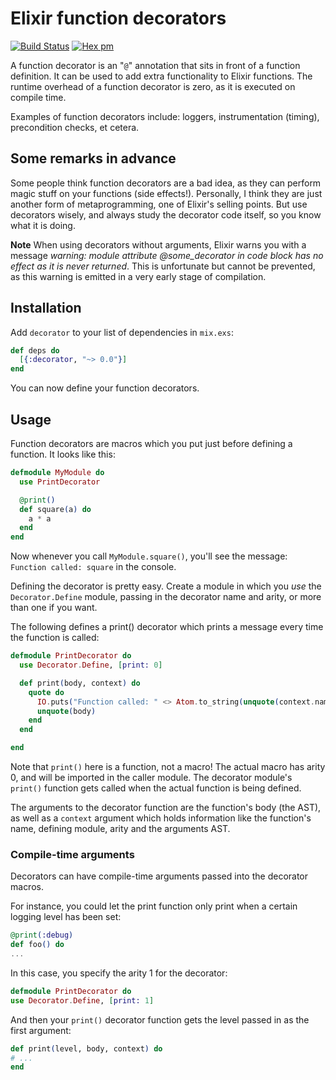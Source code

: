 # Elixir function decorators

[![Build Status](https://travis-ci.org/arjan/decorator.png?branch=master)](https://travis-ci.org/arjan/decorator)
[![Hex pm](http://img.shields.io/hexpm/v/decorator.svg?style=flat)](https://hex.pm/packages/decorator)

A function decorator is an "`@`" annotation that sits in front
of a function definition.  It can be used to add extra functionality
to Elixir functions. The runtime overhead of a function decorator is
zero, as it is executed on compile time.

Examples of function decorators include: loggers, instrumentation
(timing), precondition checks, et cetera.


## Some remarks in advance

Some people think function decorators are a bad idea, as they can
perform magic stuff on your functions (side effects!). Personally, I
think they are just another form of metaprogramming, one of Elixir's
selling points. But use decorators wisely, and always study the
decorator code itself, so you know what it is doing.

**Note** When using decorators without arguments, Elixir warns you
with a message *warning: module attribute @some_decorator in code
block has no effect as it is never returned*. This is unfortunate but
cannot be prevented, as this warning is emitted in a very early stage
of compilation.


## Installation

Add `decorator` to your list of dependencies in `mix.exs`:

```elixir
def deps do
  [{:decorator, "~> 0.0"}]
end
```

You can now define your function decorators.

## Usage

Function decorators are macros which you put just before defining a
function. It looks like this:

```elixir
defmodule MyModule do
  use PrintDecorator

  @print()
  def square(a) do
    a * a
  end
end
```

Now whenever you call `MyModule.square()`, you'll see the message: `Function called: square` in the console.

Defining the decorator is pretty easy. Create a module in which you
*use* the `Decorator.Define` module, passing in the decorator name and
arity, or more than one if you want.

The following defines a print() decorator which prints a message every time the function is called:

```elixir
defmodule PrintDecorator do
  use Decorator.Define, [print: 0]

  def print(body, context) do
    quote do
      IO.puts("Function called: " <> Atom.to_string(unquote(context.name)))
      unquote(body)
    end
  end

end
```

Note that `print()` here is a function, not a macro! The actual macro
has arity 0, and will be imported in the caller module. The decorator
module's `print()` function gets called when the actual function is
being defined.

The arguments to the decorator function are the function's body (the
AST), as well as a `context` argument which holds information like the
function's name, defining module, arity and the arguments AST.


### Compile-time arguments

Decorators can have compile-time arguments passed into the decorator
macros.

For instance, you could let the print function only print when a certain logging level has been set:

```elixir
@print(:debug)
def foo() do
...
```

In this case, you specify the arity 1 for the decorator:

```elixir
defmodule PrintDecorator do
use Decorator.Define, [print: 1]
```

And then your `print()` decorator function gets the level passed in as
the first argument:

```elixir
def print(level, body, context) do
# ...
end
```
